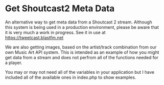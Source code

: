 # Get Shoutcast2 Meta Data
An alternative way to get meta data from a Shoutcast 2 stream. Although this system is being used in a production environment, please be aware that it is very much a work in progress. See it in use at https://tweetcast.blastfm.net

We are also getting images, based on the artist/track combination from our own Music Art API system. This is intended as an example of how you might get data from a stream and does not perfrom all of the functions needed for a player.

You may or may not need all of the variables in your application but I have included all of the available ones in index.php to show examples.
